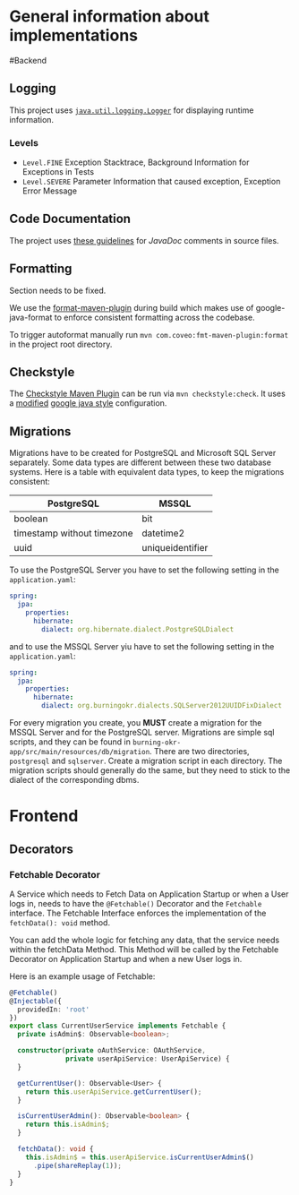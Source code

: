 # General information about implementations

#Backend

## Logging
This project uses [`java.util.logging.Logger`](https://docs.oracle.com/javase/7/docs/api/java/util/logging/Logger.html) for displaying runtime information.

### Levels
- `Level.FINE` Exception Stacktrace, Background Information for Exceptions in Tests
- `Level.SEVERE` Parameter Information that caused exception, Exception Error Message
 
## Code Documentation
The project uses [these guidelines](/docs/javadoc_guidelines.md) for *JavaDoc* comments in source files.

## Formatting

Section needs to be fixed.

We use the [format-maven-plugin](https://github.com/coveooss/fmt-maven-plugin) during build which makes use of google-java-format to enforce consistent formatting across the codebase.

To trigger autoformat manually run `mvn com.coveo:fmt-maven-plugin:format` in the project root directory.

## Checkstyle

The [Checkstyle Maven Plugin](https://maven.apache.org/plugins/maven-checkstyle-plugin/index.html) can be run via `mvn checkstyle:check`.
It uses a [modified](build-tools/src/main/resources/google_checks.xml) [google java style](https://google.github.io/styleguide/javaguide.html) configuration.

## Migrations

Migrations have to be created for PostgreSQL and Microsoft SQL Server separately.
Some data types are different between these two database systems.
Here is a table with equivalent data types, to keep the migrations consistent:

| PostgreSQL | MSSQL |
|------------|-------|
| boolean    | bit   |
| timestamp without timezone | datetime2 |
| uuid		 | uniqueidentifier |

To use the PostgreSQL Server you have to set the following setting in the `application.yaml`:
```yaml
spring:
  jpa:
    properties:
      hibernate:
        dialect: org.hibernate.dialect.PostgreSQLDialect
```
and to use the MSSQL Server yiu have to set the following setting in the `application.yaml`:
```yaml
spring:
  jpa:
    properties:
      hibernate:
        dialect: org.burningokr.dialects.SQLServer2012UUIDFixDialect
```
For every migration you create, you **MUST** create a migration for the MSSQL Server and for the PostgreSQL server.
Migrations are simple sql scripts, and they can be found in `burning-okr-app/src/main/resources/db/migration`.
There are two directories, `postgresql` and `sqlserver`. Create a migration script in each directory. The migration scripts
should generally do the same, but they need to stick to the dialect of the corresponding dbms.



# Frontend

## Decorators
### Fetchable Decorator
A Service which needs to Fetch Data on Application Startup or when a User logs in, needs to have the `@Fetchable()` Decorator and the `Fetchable` interface.
The Fetchable Interface enforces the implementation of the `fetchData(): void` method.

You can add the whole logic for fetching any data, that the service needs within the fetchData Method.
This Method will be called by the Fetchable Decorator on Application Startup and
when a new User logs in.

Here is an example usage of Fetchable:
```typescript
@Fetchable()
@Injectable({
  providedIn: 'root'
})
export class CurrentUserService implements Fetchable {
  private isAdmin$: Observable<boolean>;

  constructor(private oAuthService: OAuthService,
              private userApiService: UserApiService) {
  }

  getCurrentUser(): Observable<User> {
    return this.userApiService.getCurrentUser();
  }

  isCurrentUserAdmin(): Observable<boolean> {
    return this.isAdmin$;
  }

  fetchData(): void {
    this.isAdmin$ = this.userApiService.isCurrentUserAdmin$()
      .pipe(shareReplay(1));
  }
}
```


